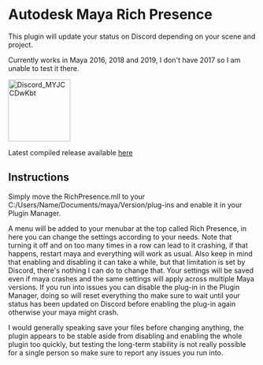 # Autodesk Maya Rich Presence

This plugin will update your status on Discord depending on your scene and project.

Currently works in Maya 2016, 2018 and 2019, I don't have 2017 so I am unable to test it there.

<img width="126" alt="Discord_MYJCCDwKbt" src="https://user-images.githubusercontent.com/50831997/59538496-44474380-8efa-11e9-8716-8fa73f144de2.png">

Latest compiled release available [here](https://github.com/ArhasGH/Discord-Rich-Presence-For-Maya/releases/latest)

## Instructions

Simply move the RichPresence.mll to your C:/Users/Name/Documents/maya/Version/plug-ins and enable it in your Plugin Manager.

A menu will be added to your menubar at the top called Rich Presence, in here you can change the settings according to your needs. Note that turning it off and on too many times in a row can lead to it crashing, if that happens, restart maya and everything will work as usual. Also keep in mind that enabling and disabling it can take a while, but that limitation is set by Discord, there's nothing I can do to change that. Your settings will be saved even if maya crashes and the same settings will apply across multiple Maya versions.
If you run into issues you can disable the plug-in in the Plugin Manager, doing so will reset everything tho make sure to wait until your status has been updated on Discord before enabling the plug-in again otherwise your maya might crash.

I would generally speaking save your files before changing anything, the plugin appears to be stable aside from disabling and enabling the whole plugin too quickly, but testing the long-term stability is not really possible for a single person so make sure to report any issues you run into.
